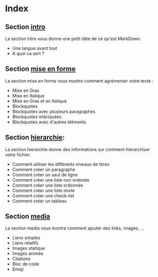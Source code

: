 # Index

## Section [intro](./intro.md)
La section intro vous donne une petit idée de ce qu'est MarkDown.
- Une langue avant tout
- A quoi ca sert ?

## Section [mise en forme](./mise_en_forme.md)
La section mise en forme vous montre comment agrémenter votre texte :
* Mise en Gras
* Mise en Italique
* Mise en Gras et en Italique
* Blockquotes
* Blockquotes avec plusieurs paragraphes
* Blockquotes imbriquées
* Blockquotes avec d'autres éléments

## Section [hierarchie](./hierarchie.md):
La section hierarchie donne des informations sur comment hierarchiser votre fichier.
* Comment utiliser les différents niveaux de titres
* Comment créer un paragraphe
* Comment créer un saut de ligne
* Comment créer une liste non ordonée
* Comment créer une liste ordonnée
* Comment créer une liste mixte
* Comment créer une check-list
* Comment créer un tableau

## Section [media](./media.md)
La section media vous montre comment ajouter des links, images, ...
* Liens simples
* Liens relatifs
* Images statique
* Images animée
* Citations
* Bloc de code
* Emoji
